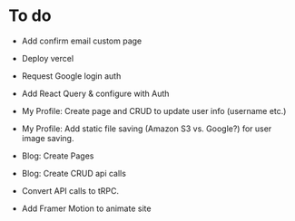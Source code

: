 # To do

- Add confirm email custom page

- Deploy vercel
- Request Google login auth
- Add React Query & configure with Auth

- My Profile: Create page and CRUD to update user info (username etc.)
- My Profile: Add static file saving (Amazon S3 vs. Google?) for user image saving.
- Blog: Create Pages
- Blog: Create CRUD api calls
- Convert API calls to tRPC.

- Add Framer Motion to animate site
